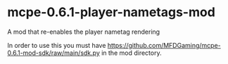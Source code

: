 # mcpe-0.6.1-player-nametags-mod
A mod that re-enables the player nametag rendering

In order to use this you must have https://github.com/MFDGaming/mcpe-0.6.1-mod-sdk/raw/main/sdk.py in the mod directory.
